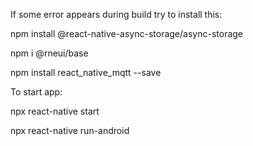 <p align="left">If some error appears during build try to install this:</p>
<p align="left">npm install @react-native-async-storage/async-storage</p>
<p align="left">npm i @rneui/base</p>
<p align="left">npm install react_native_mqtt --save</p>

<p align="left">To start app:</p>
<p align="left">npx react-native start</p>
<p align="left">npx react-native run-android</p>
